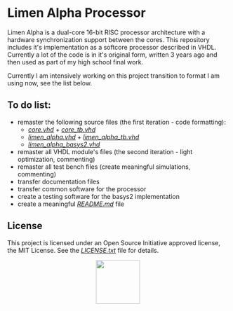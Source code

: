 # Limen Alpha Processor

Limen Alpha is a dual-core 16-bit RISC processor architecture with a hardware synchronization support between the cores. This repository includes it's implementation as a softcore processor described in VHDL. Currently a lot of the code is in it's original form, written 3 years ago and then used as part of my high school final work.

Currently I am intensively working on this project transition to format I am using now, see the list below.

## To do list:
* remaster the following source files (the first iteration - code formatting):
  * [*core.vhd*](src/core.vhd) + [*core_tb.vhd*](sim/core_tb.vhd)
  * [*limen_alpha.vhd*](src/limen_alpha.vhd) + [*limen_alpha_tb.vhd*](sim/limen_alpha_tb.vhd)
  * [*limen_alpha_basys2.vhd*](impl/basys2/src/limen_alpha_basys2.vhd)
* remaster all VHDL module's files (the second iteration - light optimization, commenting)
* remaster all test bench files (create meaningful simulations, commenting)
* transfer documentation files
* transfer common software for the processor
* create a testing software for the basys2 implementation
* create a meaningful [*README.md*](README.md) file

## License

This project is licensed under an Open Source Initiative approved license, the MIT License. See the [*LICENSE.txt*](LICENSE.txt) file for details.

<p align="center">
  <a href="http://opensource.org/">
    <img src="https://opensource.org/files/osi_logo_bold_300X400_90ppi.png" width="100">
  </a>
</p>
